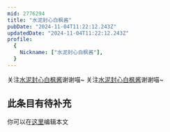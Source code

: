 ```yaml
---
mid: 2776294
title: "水泥封心白枫酱"
pubDate: "2024-11-04T11:22:12.243Z"
updatedDate: "2024-11-04T11:22:12.243Z"
profile:
  {
    Nickname: ["水泥封心白枫酱"],
  }
---
```


关注[水泥封心白枫酱](https://space.bilibili.com/2776294)谢谢喵~ 关注[水泥封心白枫酱](https://space.bilibili.com/2776294)谢谢喵~

## 此条目有待补充
你可以在[这里](https://github.com/Yuhanawa/VTuber.ICU-Content/edit/master/v/水泥封心白枫酱/index.md)编辑本文
